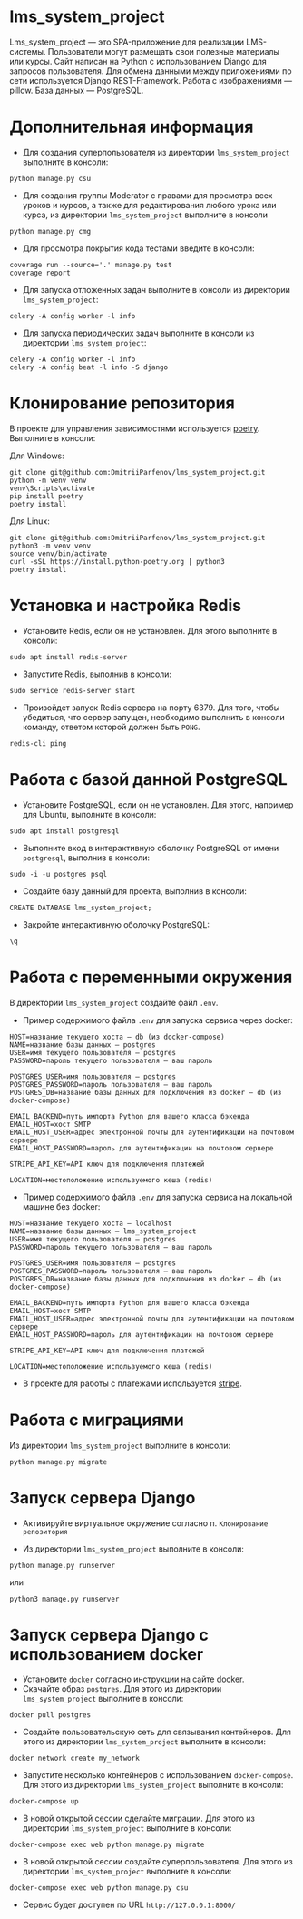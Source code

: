 # lms_system_project

Lms_system_project — это SPA-приложение для реализации LMS-системы. Пользователи могут размещать свои полезные материалы или курсы.
Сайт написан на Python с использованием Django для запросов пользователя. Для обмена данными между приложениями по сети используется Django REST-Framework. 
Работа с изображениями — pillow. База данных — PostgreSQL.

# Дополнительная информация

- Для создания суперпользователя из директории `lms_system_project` выполните в консоли: </br>
```
python manage.py csu
```
- Для создания группы Moderator с правами для просмотра всех уроков и курсов, а также для редактирования любого урока
или курса, из директории `lms_system_project` выполните в консоли
```
python manage.py cmg
```
- Для просмотра покрытия кода тестами введите в консоли:
```
coverage run --source='.' manage.py test
coverage report
```

- Для запуска отложенных задач выполните в консоли из директории `lms_system_project`: </br>
```
celery -A config worker -l info
```

- Для запуска периодических задач выполните в консоли из директории `lms_system_project`: </br>
```
celery -A config worker -l info
celery -A config beat -l info -S django
```

# Клонирование репозитория

В проекте для управления зависимостями используется [poetry](https://python-poetry.org/). </br>
Выполните в консоли: </br>

Для Windows: </br>
```
git clone git@github.com:DmitriiParfenov/lms_system_project.git
python -m venv venv
venv\Scripts\activate
pip install poetry
poetry install
```

Для Linux: </br>
```
git clone git@github.com:DmitriiParfenov/lms_system_project.git
python3 -m venv venv
source venv/bin/activate
curl -sSL https://install.python-poetry.org | python3
poetry install
```
# Установка и настройка Redis

- Установите Redis, если он не установлен. Для этого выполните в консоли:
```
sudo apt install redis-server
``` 
- Запустите Redis, выполнив в консоли:
```
sudo service redis-server start
``` 
- Произойдет запуск Redis сервера на порту 6379. Для того, чтобы убедиться, что сервер запущен, необходимо выполнить
в консоли команду, ответом которой должен быть `PONG`.
```
redis-cli ping
```

# Работа с базой данной PostgreSQL

- Установите PostgreSQL, если он не установлен. Для этого, например для Ubuntu, выполните в консоли:
```
sudo apt install postgresql
```
- Выполните вход в интерактивную оболочку PostgreSQL от имени `postgresql`, выполнив в консоли:
```
sudo -i -u postgres psql
```
- Создайте базу данный для проекта, выполнив в консоли:
```
CREATE DATABASE lms_system_project;
```
- Закройте интерактивную оболочку PostgreSQL:
```
\q
```
# Работа с переменными окружения

В директории `lms_system_project` создайте файл `.env`.
- Пример содержимого файла `.env` для запуска сервиса через docker:
```
HOST=название текущего хоста — db (из docker-compose)
NAME=название базы данных — postgres
USER=имя текущего пользователя — postgres
PASSWORD=пароль текущего пользователя — ваш пароль

POSTGRES_USER=имя пользователя — postgres
POSTGRES_PASSWORD=пароль пользователя — ваш пароль 
POSTGRES_DB=название базы данных для подключения из docker — db (из docker-compose)

EMAIL_BACKEND=путь импорта Python для вашего класса бэкенда
EMAIL_HOST=хост SMTP
EMAIL_HOST_USER=адрес электронной почты для аутентификации на почтовом сервере
EMAIL_HOST_PASSWORD=пароль для аутентификации на почтовом сервере

STRIPE_API_KEY=API ключ для подключения платежей

LOCATION=местоположение используемого кеша (redis)
``` 
- Пример содержимого файла `.env` для запуска сервиса на локальной машине без docker:
```
HOST=название текущего хоста — localhost
NAME=название базы данных — lms_system_project
USER=имя текущего пользователя — postgres
PASSWORD=пароль текущего пользователя — ваш пароль

POSTGRES_USER=имя пользователя — postgres
POSTGRES_PASSWORD=пароль пользователя — ваш пароль 
POSTGRES_DB=название базы данных для подключения из docker — db (из docker-compose)

EMAIL_BACKEND=путь импорта Python для вашего класса бэкенда
EMAIL_HOST=хост SMTP
EMAIL_HOST_USER=адрес электронной почты для аутентификации на почтовом сервере
EMAIL_HOST_PASSWORD=пароль для аутентификации на почтовом сервере

STRIPE_API_KEY=API ключ для подключения платежей

LOCATION=местоположение используемого кеша (redis)
``` 
- В проекте для работы с платежами используется [stripe](https://stripe.com/docs/api). </br>

# Работа с миграциями

Из директории `lms_system_project` выполните в консоли: </br>

```
python manage.py migrate
```

# Запуск сервера Django

- Активируйте виртуальное окружение согласно п. `Клонирование репозитория` </br>

- Из директории `lms_system_project` выполните в консоли: </br>
```
python manage.py runserver
```  
или 
```
python3 manage.py runserver
```

# Запуск сервера Django c использованием docker

- Установите `docker` согласно инструкции на сайте [docker](https://www.docker.com/get-started/). </br>
- Скачайте образ `postgres`. Для этого из директории `lms_system_project` выполните в консоли: </br>
```
docker pull postgres
```
- Создайте пользовательскую сеть для связывания контейнеров. Для этого из директории `lms_system_project` выполните в консоли: </br>
```
docker network create my_network
```
- Запустите несколько контейнеров с использованием `docker-compose`. Для этого из директории `lms_system_project` выполните в консоли: </br>
```
docker-compose up
```

- В новой открытой сессии сделайте миграции. Для этого из директории `lms_system_project` выполните в консоли: </br>
```
docker-compose exec web python manage.py migrate
```
- В новой открытой сессии создайте суперпользователя. Для этого из директории `lms_system_project` выполните в консоли: </br>
```
docker-compose exec web python manage.py csu
```
- Сервис будет доступен по URL `http://127.0.0.1:8000/`

